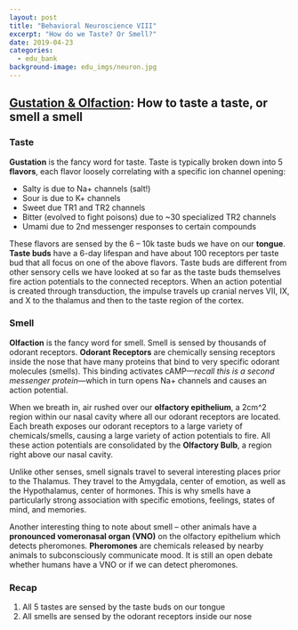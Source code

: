 ```yaml
---
layout: post
title: "Behavioral Neuroscience VIII"
excerpt: "How do we Taste? Or Smell?"
date: 2019-04-23
categories:
  - edu_bank
background-image: edu_imgs/neuron.jpg
---
```


## <u>Gustation & Olfaction</u>: How to taste a taste, or smell a smell

### Taste
**Gustation** is the fancy word for taste. Taste is typically broken down into 5 **flavors**, each flavor loosely correlating with a specific ion channel opening:
- Salty is due to Na+ channels (salt!)
- Sour is due to K+ channels
- Sweet due TR1 and TR2 channels
- Bitter (evolved to fight poisons) due to ~30 specialized TR2 channels
- Umami due to 2nd messenger responses to certain compounds

These flavors are sensed by the 6 – 10k taste buds we have on our **tongue**. **Taste buds** have a 6-day lifespan and have about 100 receptors per taste bud that all focus on one of the above flavors. Taste buds are different from other sensory cells we have looked at so far as the taste buds themselves fire action potentials to the connected receptors.
When an action potential is created through transduction, the impulse travels up cranial nerves VII, IX, and X to the thalamus and then to the taste region of the cortex.

### Smell
**Olfaction** is the fancy word for smell. Smell is sensed by thousands of odorant receptors. **Odorant Receptors** are chemically sensing receptors inside the nose that have many proteins that bind to very specific odorant molecules (smells). This binding activates cAMP—_recall this is a second messenger protein_—which in turn opens Na+ channels and causes an action potential.

When we breath in, air rushed over our **olfactory epithelium**, a 2cm^2 region within our nasal cavity where all our odorant receptors are located. Each breath exposes our odorant receptors to a large variety of chemicals/smells, causing a large variety of action potentials to fire. All these action potentials are consolidated by the **Olfactory Bulb**, a region right above our nasal cavity.

Unlike other senses, smell signals travel to several interesting places prior to the Thalamus. They travel to the Amygdala, center of emotion, as well as the Hypothalamus, center of hormones. This is why smells have a particularly strong association with specific emotions, feelings, states of mind, and memories.

Another interesting thing to note about smell – other animals have a **pronounced vomeronasal organ (VNO)** on the olfactory epithelium which detects pheromones. **Pheromones** are chemicals released by nearby animals to subconsciously communicate mood. It is still an open debate whether humans have a VNO or if we can detect pheromones.

### Recap

1. All 5 tastes are sensed by the taste buds on our tongue
2. All smells are sensed by the odorant receptors inside our nose
